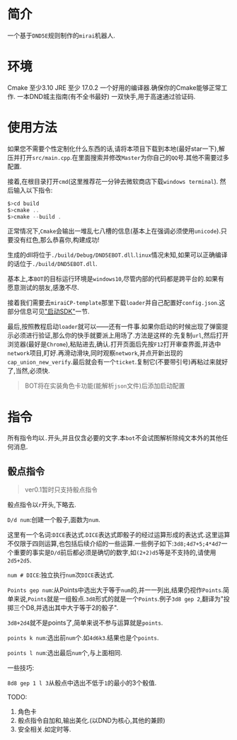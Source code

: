 # 简介

一个基于`DND5E`规则制作的`mirai`机器人.

# 环境

Cmake 至少3.10
JRE 至少 17.0.2
一个好用的编译器.确保你的Cmake能够正常工作.
一本DND城主指南(有不全书最好)
一双快手,用于高速通过验证码.

# 使用方法

如果您不需要个性定制化什么东西的话,请将本项目下载到本地(最好star一下),解压并打开`src/main.cpp`.在里面搜索并修改`Master`为你自己的`QQ`号.其他不需要过多配置.

接着,在根目录打开`cmd`(这里推荐花一分钟去微软商店下载`windows terminal`). 然后输入以下指令:

```c
$>cd build
$>cmake ..
$>cmake --build .
```

正常情况下,`Cmake`会输出一堆乱七八槽的信息(基本上在强调必须使用`unicode`).只要没有红色,那么恭喜你,构建成功!

生成的dll将位于`./build/Debug/DND5EBOT.dll`.`linux`情况未知,如果可以正确编译的话位于`./build/DND5EBOT.dll`.

基本上,本`BOT`的目标运行环境是`windows10`,尽管内部的代码都是跨平台的.如果有愿意测试的朋友,感激不尽.

接着我们需要去`miraiCP-template`那里下载`loader`并自己配置好`config.json`.这部分信息可见["启动SDK"](https://github.com/Nambers/MiraiCP)一节.

最后,按照教程启动`loader`就可以——还有一件事.如果你启动的时候出现了弹窗提示必须进行验证,那么你的快手就要派上用场了.方法是这样的:先复制`url`,然后打开浏览器(最好是`Chrome`),粘贴进去,确认.打开页面后先按`F12`打开审查界面,并选中`network`项目,盯好.再滑动滑块,同时观察`network`,并点开新出现的`cap_union_new_verify`.最后就会有一个`ticket`.复制它(不要带引号)再粘过来就好了,当然,必须快.

> BOT将在实装角色卡功能(能解析`json`文件)后添加启动配置

# 指令

所有指令均以`.`开头,并且仅含必要的文字.本`bot`不会试图解析除纯文本外的其他任何消息.

## 骰点指令

> ver0.1暂时只支持骰点指令

骰点指令以`r`开头,下略去.

`D/d num`:创建一个骰子,面数为`num`.

这里有一个名词:`DICE`表达式.`DICE`表达式即骰子的经过运算形成的表达式.这里运算不仅限于四则运算,也包括后续介绍的一些运算.一些例子如下:`3d8;4d7+5;4*4d7`一个重要的事实是`D/d`前后都必须是确切的数字,如`(2+2)d5`等是不支持的,请使用`2d5+2d5`.

`num # DICE`:独立执行`num`次`DICE`表达式.

`Points gep num`:从Points中选出大于等于`num`的,并一一列出,结果仍视作`Points`.简单来说,`Points`就是一组骰点.`3d8`形式的就是一个`Points`.例子`3d8 gep 2`,翻译为"投掷三个D8,并选出其中大于等于2的骰子".

`3d8+2d4`就不是points了,简单来说不参与运算就是`points`.

`points k num`:选出前`num`个.如`4d6k3`.结果也是个`points`.

`points l num`:选出最后`num`个,与上面相同.

一些技巧:

`8d8 gep 1 l 3`从骰点中选出不低于`1`的最小的3个骰值.

TODO:
1. 角色卡
2. 骰点指令自加和,输出美化.(以DND为核心,其他的兼顾)
3. 安全相关.如定时等.


